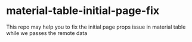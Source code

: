 # material-table-initial-page-fix

This repo may help you to fix the initial page props issue in material table while we passes the remote data
